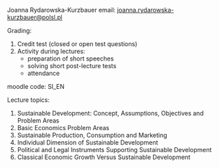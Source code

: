 Joanna Rydarowska-Kurzbauer
email: joanna.rydarowska-kurzbauer@polsl.pl

Grading:
1. Credit test (closed or open test questions)
2. Activity during lectures:
	- preparation of short speeches
	- solving short post-lecture tests
	- attendance

moodle code: SI_EN

Lecture topics:
1. Sustainable Development: Concept, Assumptions, Objectives and Problem Areas
2. Basic Economics Problem Areas
3. Sustainable Production, Consumption and Marketing
4. Individual Dimension of Sustainable Development
5. Political and Legal Instruments Supporting Sustainable Development
6. Classical Economic Growth Versus Sustainable Development